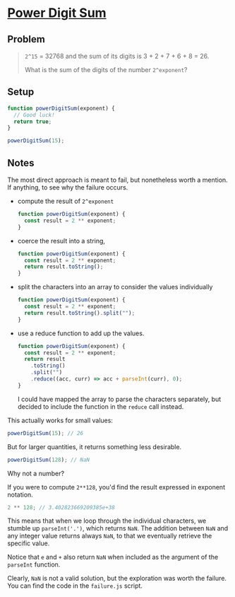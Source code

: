 # [Power Digit Sum](https://www.freecodecamp.org/learn/coding-interview-prep/project-euler/problem-16-power-digit-sum)

## Problem

> `2^15` = 32768 and the sum of its digits is 3 + 2 + 7 + 6 + 8 = 26.
>
> What is the sum of the digits of the number `2^exponent`?

## Setup

```js
function powerDigitSum(exponent) {
  // Good luck!
  return true;
}

powerDigitSum(15);
```

## Notes

The most direct approach is meant to fail, but nonetheless worth a mention. If anything, to see why the failure occurs.

- compute the result of `2^exponent`

  ```js
  function powerDigitSum(exponent) {
    const result = 2 ** exponent;
  }
  ```

- coerce the result into a string,

  ```js
  function powerDigitSum(exponent) {
    const result = 2 ** exponent;
    return result.toString();
  }
  ```

- split the characters into an array to consider the values individually

  ```js
  function powerDigitSum(exponent) {
    const result = 2 ** exponent;
    return result.toString().split("");
  }
  ```

- use a reduce function to add up the values.

  ```js
  function powerDigitSum(exponent) {
    const result = 2 ** exponent;
    return result
      .toString()
      .split("")
      .reduce((acc, curr) => acc + parseInt(curr), 0);
  }
  ```

  I could have mapped the array to parse the characters separately, but decided to include the function in the `reduce` call instead.

This actually works for small values:

```js
powerDigitSum(15); // 26
```

But for larger quantities, it returns something less desirable.

```js
powerDigitSum(128); // NaN
```

Why not a number?

If you were to compute `2**128`, you'd find the result expressed in exponent notation.

```js
2 ** 128; // 3.402823669209385e+38
```

This means that when we loop through the individual characters, we stumble up `parseInt('.')`, which returns `NaN`. The addition between `NaN` and any integer value returns always `NaN`, to that we eventually retrieve the specific value.

Notice that `e` and `+` also return `NaN` when included as the argument of the `parseInt` function.

Clearly, `NaN` is not a valid solution, but the exploration was worth the failure. You can find the code in the `failure.js` script.
